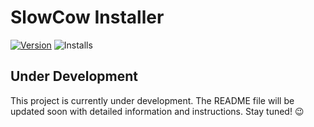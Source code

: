 # SlowCow Installer

[![Version](https://img.shields.io/nuget/v/SlowCow?style=for-the-badge&label=dotnet%20tool%20)](https://www.nuget.org/packages/SlowCow/)
![Installs](https://img.shields.io/nuget/dt/SlowCow?style=for-the-badge&label=Installations)

## Under Development

This project is currently under development. The README file will be updated soon with detailed information and instructions. Stay tuned! 😉
